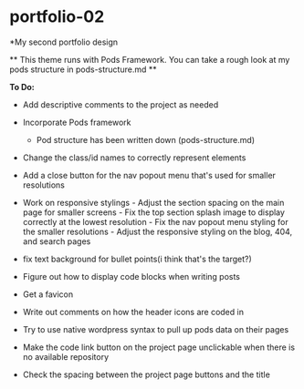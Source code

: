 # portfolio-02
*My second portfolio design

** This theme runs with Pods Framework. You can take a rough look at my pods structure in pods-structure.md **

**To Do:**
* Add descriptive comments to the project as needed
* Incorporate Pods framework
    * Pod structure has been written down (pods-structure.md)
* Change the class/id names to correctly represent elements
* Add a close button for the nav popout menu that's used for smaller resolutions
* Work on responsive stylings - Adjust the section spacing on the main page for smaller screens - Fix the top section splash image to display correctly at the lowest resolution - Fix the nav popout menu styling for the smaller resolutions - Adjust the responsive styling on the blog, 404, and search pages
* fix text background for bullet points(i think that's the target?)

* Figure out how to display code blocks when writing posts
* Get a favicon
* Write out comments on how the header icons are coded in

* Try to use native wordpress syntax to pull up pods data on their pages

* Make the code link button on the project page unclickable when there is no available repository

* Check the spacing between the project page buttons and the title
